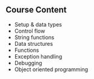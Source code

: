
## Course Content
* Setup & data types
* Control flow
* String functions
* Data structures
* Functions
* Exception handling
* Debugging
* Object oriented programming
